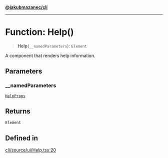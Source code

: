 [**@jakubmazanec/cli**](../README.md)

---

# Function: Help()

> **Help**(`__namedParameters`): `Element`

A component that renders help information.

## Parameters

### \_\_namedParameters

[`HelpProps`](../type-aliases/HelpProps.md)

## Returns

`Element`

## Defined in

[cli/source/ui/Help.tsx:20](https://github.com/jakubmazanec/tools/blob/3e339f67fc5b5cd011c28acb315570a2f29efedc/packages/cli/source/ui/Help.tsx#L20)
